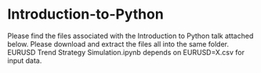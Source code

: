 # Introduction-to-Python
Please find the files associated with the Introduction to Python talk attached below.
Please download and extract the files all into the same folder. EURUSD Trend Strategy Simulation.ipynb depends on EURUSD=X.csv for input data.

